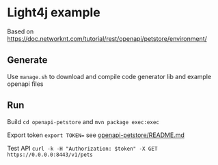 # Light4j example

Based on <https://doc.networknt.com/tutorial/rest/openapi/petstore/environment/>

## Generate

Use `manage.sh` to download and compile code generator lib and example openapi files

## Run

Build `cd openapi-petstore` and `mvn package exec:exec`

Export token `export TOKEN=` see [openapi-petstore/README.md](openapi-petstore/README.md)

Test API `curl -k -H "Authorization: $token" -X GET https://0.0.0.0:8443/v1/pets`